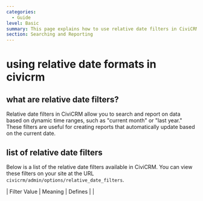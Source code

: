 ```yaml
---
categories:
  - Guide
level: Basic
summary: This page explains how to use relative date filters in CiviCRM for searching and reporting.
section: Searching and Reporting
---
```


# using relative date formats in civicrm
## what are relative date filters?
Relative date filters in CiviCRM allow you to search and report on data based on dynamic time ranges, such as "current month" or "last year." These filters are useful for creating reports that automatically update based on the current date.

## list of relative date filters
Below is a list of the relative date filters available in CiviCRM. You can view these filters on your site at the URL `civicrm/admin/options/relative_date_filters`.

| Filter Value | Meaning | Defines |
|
